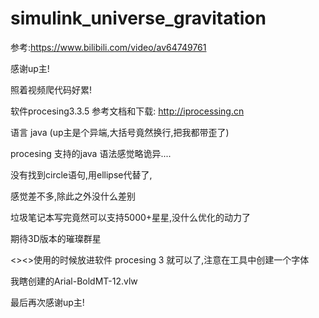 # simulink_universe_gravitation
参考:https://www.bilibili.com/video/av64749761

感谢up主!

照着视频爬代码好累!

软件procesing3.3.5  参考文档和下载:  http://iprocessing.cn

语言 java (up主是个异端,大括号竟然换行,把我都带歪了)

procesing 支持的java 语法感觉略诡异....

没有找到circle语句,用ellipse代替了,

感觉差不多,除此之外没什么差别

垃圾笔记本写完竟然可以支持5000+星星,没什么优化的动力了

期待3D版本的璀璨群星


<><>使用的时候放进软件 procesing 3 就可以了,注意在工具中创建一个字体 

我瞎创建的Arial-BoldMT-12.vlw


最后再次感谢up主!
